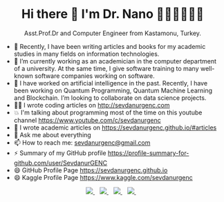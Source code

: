 

<h1 align='center'>
  Hi there 👋 I'm Dr. Nano 👩🏻‍💻👩🏻‍🏫
</h1>

<p align='center'>
  Asst.Prof.Dr and Computer Engineer from Kastamonu, Turkey.
 
- 🔭 Recently, I have been writing articles and books for my academic studies in many fields on information technologies. 
- 🌱 I’m currently working as an academician in the computer department of a university. At the same time, I give software training to many well-known software companies working on software.
- 👯 I have worked on artificial intelligence in the past. Recently, I have been working on Quantum Programming, Quantum Machine Learning and Blockchain. I’m looking to collaborate on data science projects.
- ✍🏻 I wrote coding articles on <a href="http://sevdanurgenc.com" target="_blank">http://sevdanurgenc.com</a>
- 💥 I'm talking about programming most of the time on this youtube channel <a href="https://www.youtube.com/c/sevdanurgenc" target="_blank">https://www.youtube.com/c/sevdanurgenc</a>
- 🤔 I wrote academic articles on <a href="https://sevdanurgenc.github.io/#articles" target="_blank">https://sevdanurgenc.github.io/#articles</a> 
- 💬 Ask me about everything
- 📫 How to reach me: <a href="mailto:sevdanurgenc@gmail.com">sevdanurgenc@gmail.com</a>  
- ⚡ Summary of my GitHub profile <a href="https://profile-summary-for-github.com/user/SevdanurGENC" target="_blank">https://profile-summary-for-github.com/user/SevdanurGENC</a> 
- 😄 GitHub Profile Page <a href="https://sevdanurgenc.github.io" target="_blank">https://sevdanurgenc.github.io</a> 
- 😄 Kaggle Profile Page <a href="https://www.kaggle.com/sevdanurgenc" target="_blank">https://www.kaggle.com/sevdanurgenc</a>
  </p>








<p align='center'>
 
 <a href="https://www.youtube.com/channel/UCOsXmclbEKgC8tMqcL_SMvQ">
    <img src="https://img.shields.io/badge/youtube-%230077B5.svg?&style=for-the-badge&logo=youtube&logoColor=white" />
  </a>&nbsp;&nbsp;
  <a href="https://www.linkedin.com/in/sevdanurgenc/">
    <img src="https://img.shields.io/badge/linkedin-%230077B5.svg?&style=for-the-badge&logo=linkedin&logoColor=white" />
  </a>&nbsp;&nbsp;
  <a href="https://instagram.com/sevdanurgenc">
    <img src="https://img.shields.io/badge/instagram-%23E4405F.svg?&style=for-the-badge&logo=instagram&logoColor=white" />        
  </a>&nbsp;&nbsp;
   <a href="https://twitter.com/sevdanurgenc">
    <img src="https://img.shields.io/badge/twitter-%23E4405F.svg?&style=for-the-badge&logo=twitter&logoColor=white" />        
  </a>&nbsp;&nbsp;
  
</p>

<!--
### Hi there 👋


<p><img align="left" src="https://github-readme-stats.vercel.app/api/top-langs/?username=sevdanurgenc&layout=compact&hide=html" alt="sevdanurgenc" /></p>
<p>&nbsp;<img align="center" src="https://github-readme-stats.vercel.app/api?username=sevdanurgenc&show_icons=true" alt="sevdanurgenc" /></p>
 
<!--[![Repositories](https://sevdanurgenc-github-readme-stats.vercel.app/api/repos/?username=sevdanurgenc&top=7)](https://github.com/sevdanurgenc?tab=repositories)-->

<!--[![ReadMe Card](https://github-readme-stats.vercel.app/api/pin/?username=SevdanurGENC&repo=PyQt5-SQLite-CRUD-Project)](https://github.com/sevdanurgenc/PyQt5-SQLite-CRUD-Project)
[![ReadMe Card](https://github-readme-stats.vercel.app/api/pin/?username=SevdanurGENC&repo=Flutter-Mini-Project)](https://github.com/sevdanurgenc/Flutter-Mini-Project)
[![ReadMe Card](https://github-readme-stats.vercel.app/api/pin/?username=SevdanurGENC&repo=E-Commerce-Flutter-App)](https://github.com/sevdanurgenc/E-Commerce-Flutter-App)
[![ReadMe Card](https://github-readme-stats.vercel.app/api/pin/?username=SevdanurGENC&repo=TensorFlowTutorialBeginner)](https://github.com/sevdanurgenc/TensorFlowTutorialBeginner)


**SevdanurGENC/SevdanurGENC** is a ✨ _special_ ✨ repository because its `README.md` (this file) appears on your GitHub profile.

Here are some ideas to get you started:

- 🔭 I’m currently working on ...
- 🌱 I’m currently learning ...
- 👯 I’m looking to collaborate on ...
- 🤔 I’m looking for help with ...
- 💬 Ask me about ...
- 📫 How to reach me: ...
- 😄 Pronouns: ...
- ⚡ Fun fact: ...
- https://github.githubassets.com/images/mona-whisper.gif
-->

